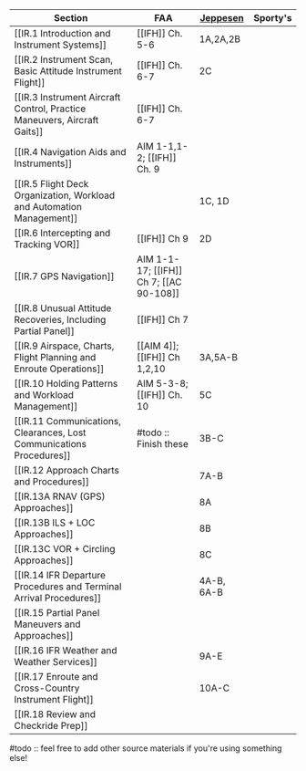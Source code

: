    | Section                                                                  | FAA                                     | [Jeppesen](https://shop.jeppesen.com/All-Products/Training/Training-Type/E-Books/Instrument-Commercial-E-book/p/10277281) | Sporty's |
   | ------------------------------------------------------------------------ | --------------------------------------- | ------------------------------------------------------------------------------------------------------------------------- | -------- |
   | [[IR.1 Introduction and Instrument Systems]]                             | [[IFH]] Ch. 5-6                         | 1A,2A,2B                                                                                                                  |          |
   | [[IR.2 Instrument Scan, Basic Attitude Instrument Flight]]               | [[IFH]] Ch. 6-7                         | 2C                                                                                                                        |          |
   | [[IR.3 Instrument Aircraft Control, Practice Maneuvers, Aircraft Gaits]] | [[IFH]] Ch. 6-7                         |                                                                                                                           |          |
   | [[IR.4 Navigation Aids and Instruments]]                                 | AIM 1-1,1-2; [[IFH]] Ch. 9              |                                                                                                                           |          |
   | [[IR.5 Flight Deck Organization, Workload and Automation Management]]       |                                         | 1C, 1D                                                                                                                    |          |
   | [[IR.6 Intercepting and Tracking VOR]]                                   | [[IFH]] Ch 9                            | 2D                                                                                                                        |          |
   | [[IR.7 GPS Navigation]]                                                  | AIM 1-1-17; [[IFH]] Ch 7; [[AC 90-108]] |                                                                                                                           |          |
   | [[IR.8 Unusual Attitude Recoveries, Including Partial Panel]]            | [[IFH]] Ch 7                            |                                                                                                                           |          |
   | [[IR.9 Airspace, Charts, Flight Planning and Enroute Operations]]        | [[AIM 4]]; [[IFH]] Ch 1,2,10            | 3A,5A-B                                                                                                                   |          |
   | [[IR.10 Holding Patterns and Workload Management]]                       | AIM 5-3-8; [[IFH]] Ch. 10               | 5C                                                                                                                        |          |
   | [[IR.11 Communications, Clearances, Lost Communications Procedures]]     | #todo :: Finish these                   | 3B-C                                                                                                                      |          |
   | [[IR.12 Approach Charts and Procedures]]                                 |                                         | 7A-B                                                                                                                      |          |
   | [[IR.13A RNAV (GPS) Approaches]]                                         |                                         | 8A                                                                                                                        |          |
   | [[IR.13B ILS + LOC Approaches]]                                          |                                         | 8B                                                                                                                        |          |
   | [[IR.13C VOR + Circling Approaches]]                                     |                                         | 8C                                                                                                                        |          |
   | [[IR.14 IFR Departure Procedures and Terminal Arrival Procedures]]       |                                         | 4A-B, 6A-B                                                                                                                |          |
   | [[IR.15 Partial Panel Maneuvers and Approaches]]                         |                                         |                                                                                                                           |          |
   | [[IR.16 IFR Weather and Weather Services]]                               |                                         | 9A-E                                                                                                                      |          |
   | [[IR.17 Enroute and Cross-Country Instrument Flight]]                    |                                         | 10A-C                                                                                                                     |          |
   | [[IR.18 Review and Checkride Prep]]                                      |                                         |                                                                                                                           |          |

#todo :: feel free to add other source materials if you're using something else!